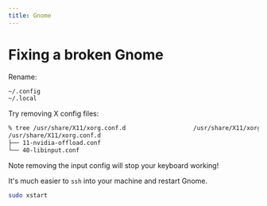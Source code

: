 ```yaml
---
title: Gnome
---
```


# Fixing a broken Gnome

Rename:

```bash
~/.config
~/.local
```

Try removing X config files:

```bash
% tree /usr/share/X11/xorg.conf.d                   /usr/share/X11/xorg.conf.d
/usr/share/X11/xorg.conf.d
├── 11-nvidia-offload.conf
└── 40-libinput.conf
```

Note removing the input config will stop your keyboard working!

It's much easier to `ssh` into your machine and restart Gnome.

```bash
sudo xstart
```
